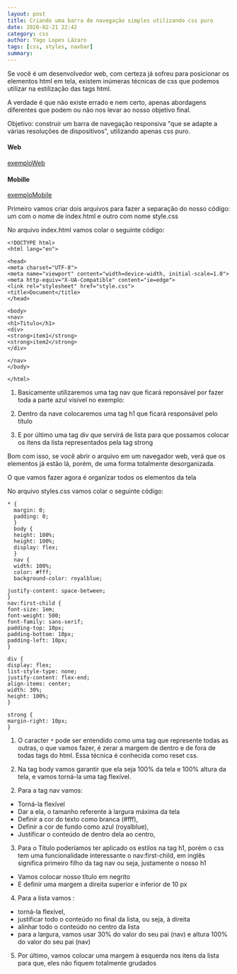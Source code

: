 ```yaml
---
layout: post
title: Criando uma barra de navegação simples utilizando css puro
date: 2020-02-21 22:42
category: css
author: Yago Lopes Lázaro
tags: [css, styles, navbar]
summary:
---
```


Se você é um desenvolvedor web, com certeza já sofreu para posicionar os elementos html em tela, existem inúmeras técnicas de css que podemos utilizar na estilização das tags html.

A verdade é que não existe errado e nem certo, apenas abordagens diferentes que podem ou não nos levar ao nosso objetivo final.

Objetivo: construir um barra de navegação responsiva "que se adapte a várias resoluções de dispositivos", utilizando apenas css puro.

#### Web

[exemploWeb](https://github.com/YagoLopes/blog-yagolopes.com/blob/master/.github/web.png)

#### Mobille

[exemploMobile](https://github.com/YagoLopes/blog-yagolopes.com/blob/master/.github/mobile.png)

Primeiro vamos criar dois arquivos para fazer a separação do nosso código: um com o nome de index.html e outro com nome style.css

No arquivo index.html vamos colar o seguinte código:

```
<!DOCTYPE html>
<html lang="en">

<head>
<meta charset="UTF-8">
<meta name="viewport" content="width=device-width, initial-scale=1.0">
<meta http-equiv="X-UA-Compatible" content="ie=edge">
<link rel="stylesheet" href="style.css">
<title>Document</title>
</head>

<body>
<nav>
<h1>Titulo</h1>
<div>
<strong>item1</strong>
<strong>item2</strong>
</div>

</nav>
</body>

</html>

```

1. Basicamente utilizaremos uma tag nav que ficará reponsável por fazer toda a parte azul visível no exemplo:

2. Dentro da nave colocaremos uma tag h1 que ficará responsável pelo título

3. E por último uma tag div que servirá de lista para que possamos colocar os itens da lista representados pela tag strong

Bom com isso, se você abrir o arquivo em um navegador web, verá que os elementos já estão lá, porém, de uma forma totalmente desorganizada.

O que vamos fazer agora é organizar todos os elementos da tela

No arquivo styles.css vamos colar o seguinte código:

```
* {
  margin: 0;
  padding: 0;
  }
  body {
  height: 100%;
  height: 100%;
  display: flex;
  }
  nav {
  width: 100%;
  color: #fff;
  background-color: royalblue;

justify-content: space-between;
}
nav:first-child {
font-size: 1em;
font-weight: 500;
font-family: sans-serif;
padding-top: 10px;
padding-bottom: 10px;
padding-left: 10px;
}

div {
display: flex;
list-style-type: none;
justify-content: flex-end;
align-items: center;
width: 30%;
height: 100%;
}

strong {
margin-right: 10px;
}
```

1. O caracter `*` pode ser entendido como uma tag que represente todas as outras, o que vamos fazer, é zerar a margem de dentro e de fora de todas tags do html. Essa técnica é conhecida como reset css.

2. Na tag body vamos garantir que ela seja 100% da tela e 100% altura da tela, e vamos torná-la uma tag flexível.

2) Para a tag nav vamos:

- Torná-la flexível
- Dar a ela, o tamanho referente à largura máxima da tela
- Definir a cor do texto como branca (#fff),
- Definir a cor de fundo como azul (royalblue),
- Justificar o conteúdo de dentro dela ao centro,

3.  Para o Título poderíamos ter aplicado os estilos na tag h1, porém o css tem uma funcionalidade interessante o nav:first-child, em inglês significa primeiro filho da tag nav ou seja, justamente o nosso h1

- Vamos colocar nosso título em negrito
- E definir uma margem a direita superior e inferior de 10 px

4. Para a lista vamos :

- torná-la flexível,
- justificar todo o conteúdo no final da lista, ou seja, à direita
- alinhar todo o conteúdo no centro da lista
- para a largura, vamos usar 30% do valor do seu pai (nav) e altura 100% do valor do seu pai (nav)

5. Por último, vamos colocar uma margem à esquerda nos itens da lista para que, eles não fiquem totalmente grudados
